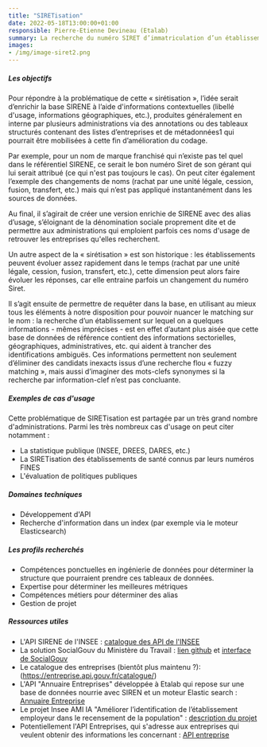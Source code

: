 ```yaml
---
title: "SIRETisation"
date: 2022-05-18T13:00:00+01:00
responsible: Pierre-Etienne Devineau (Etalab)
summary: La recherche du numéro SIRET d’immatriculation d’un établissement dans le répertoire administratif SIRENE de l'INSEE à partir de son libellé et lieu géographique à l’aide des API actuelles ne donne pas toujours un résultat satisfaisant. Plusieurs administrations travaillent à améliorer cette recherche, le but de ce projet serait de répertorier les outils existants et de contribuer à de nouveaux développements.
images: 
- /img/image-siret2.png
---
```


##### Les objectifs

Pour répondre à la problématique de cette « sirétisation », l’idée serait d’enrichir la base SIRENE  à l’aide d'informations contextuelles (libellé d'usage, informations géographiques, etc.), produites généralement en interne par plusieurs administrations via des annotations ou des tableaux structurés contenant des listes d’entreprises et de métadonnées1 qui pourrait être mobilisées à cette fin d’amélioration du codage. 

Par exemple, pour un nom de marque franchisé qui n’existe pas tel quel dans le référentiel SIRENE, ce serait le bon numéro Siret de son gérant qui lui serait attribué (ce qui n'est pas toujours le cas). On peut citer également l’exemple des changements de noms (rachat par une unité légale, cession, fusion, transfert, etc.) mais qui n’est pas appliqué instantanément dans les sources de données.

Au final, il s’agirait de créer une version enrichie de SIRENE avec des alias d’usage, s’éloignant de la dénomination sociale proprement dite et de permettre aux administrations qui emploient parfois ces noms d'usage de retrouver les entreprises qu'elles recherchent.

Un autre aspect de la « sirétisation » est son historique : les établissements peuvent évoluer assez rapidement dans le temps (rachat par une unité légale, cession, fusion, transfert, etc.), cette dimension peut alors faire évoluer les réponses, car elle entraine parfois un changement du numéro Siret.

Il s’agit ensuite de permettre de requêter dans la base, en utilisant au mieux tous les éléments à notre disposition pour pouvoir nuancer le matching sur le nom : la recherche d’un établissement sur lequel on a quelques informations - mêmes imprécises - est en effet d’autant plus aisée que cette base de données de référence contient des informations sectorielles, géographiques, administratives, etc. qui aident à trancher des identifications ambiguës. Ces informations permettent non seulement d’éliminer des candidats inexacts issus d’une recherche flou « fuzzy matching », mais aussi d’imaginer des mots-clefs synonymes si la recherche par information-clef n’est pas concluante.

##### Exemples de cas d'usage

Cette problématique de SIRETisation est partagée par un très grand nombre d'administrations. Parmi les très nombreux cas d'usage on peut citer notamment :
- La statistique publique (INSEE, DREES, DARES, etc.)
- La SIRETisation des établissements de santé connus par leurs numéros FINES
- L'évaluation de politiques publiques


##### Domaines techniques

- Développement d'API
- Recherche d'information dans un index (par exemple via le moteur Elasticsearch)

##### Les profils recherchés

- Compétences ponctuelles en ingénierie de données pour déterminer la structure que pourraient prendre ces tableaux de données.
- Expertise pour déterminer les meilleures métriques
- Compétences métiers pour déterminer des alias
- Gestion de projet

##### Ressources utiles

- L'API SIRENE de l'INSEE : [catalogue des API de l'INSEE](https://api.insee.fr/catalogue/)
- La solution SocialGouv du Ministère du Travail : [lien github](https://github.com/SocialGouv/recherche-entreprises) et [interface de SocialGouv](https://recherche-entreprises.fabrique.social.gouv.fr/)
- Le catalogue des entreprises (bientôt plus maintenu ?): (https://entreprise.api.gouv.fr/catalogue/)
- L'API "Annuaire Entreprises" développée à Etalab qui repose sur une base de données nourrie avec SIREN et un moteur Elastic search : [Annuaire Entreprise](https://annuaire-entreprises.data.gouv.fr/)
- Le projet Insee AMI IA "Améliorer l’identification de l’établissement employeur dans le recensement de la population" : [description du projet](https://www.etalab.gouv.fr/intelligence-artificielle-decouvrez-les-15-nouveaux-projets-selectionnes/)
- Potentiellement l'API Entreprises, qui s'adresse aux entreprises qui veulent obtenir des informations les concernant : [API entreprise](https://entreprise.api.gouv.fr/catalogue/)